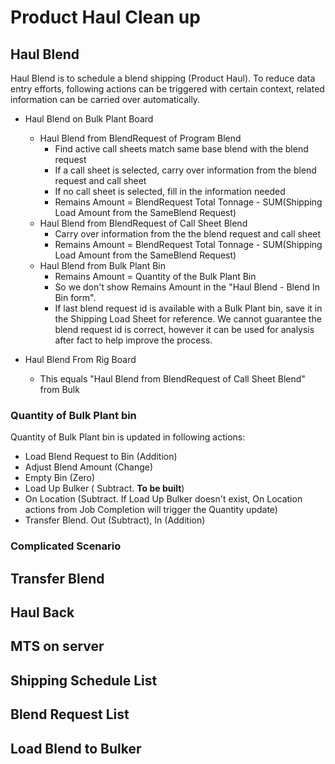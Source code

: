# Product Haul Clean up

## Haul Blend

Haul Blend is to schedule a blend shipping (Product Haul). To reduce data entry efforts, following actions can be triggered with certain context, related information can be carried over automatically.



- Haul Blend on Bulk Plant Board
  - Haul Blend from BlendRequest of Program Blend
    - Find active call sheets match same base blend with the blend request 
    - If a call sheet is selected, carry over information from the blend request and call sheet
    - If no call sheet is selected, fill in the information needed
    - Remains Amount = BlendRequest Total Tonnage - SUM(Shipping Load Amount from the SameBlend Request)
  - Haul Blend from BlendRequest of Call Sheet Blend
    - Carry over information from the the blend request and call sheet
    - Remains Amount = BlendRequest Total Tonnage - SUM(Shipping Load Amount from the SameBlend Request)
  - Haul Blend from Bulk Plant Bin
    - Remains Amount = Quantity of the Bulk Plant Bin
    - So we don't show Remains Amount in the "Haul Blend - Blend In Bin form".
    - If last blend request id is available with a Bulk Plant bin, save it in the Shipping Load Sheet for reference. We cannot guarantee the blend request id is correct, however it can be used for analysis after fact to help improve the process.

- Haul Blend From Rig Board
  - This equals "Haul Blend from BlendRequest of Call Sheet Blend" from Bulk 

### Quantity of Bulk Plant bin

Quantity of Bulk Plant bin is updated in following actions:

- Load Blend Request to Bin (Addition)
- Adjust Blend Amount (Change)
- Empty Bin (Zero)
- Load Up Bulker ( Subtract. **To be built**)
- On Location (Subtract. If Load Up Bulker doesn't exist, On Location actions from Job Completion will trigger the Quantity update)
- Transfer Blend. Out (Subtract), In (Addition)

### Complicated Scenario







## Transfer Blend





## Haul Back





## MTS on server





## Shipping Schedule List





## Blend Request List





## Load Blend to Bulker

